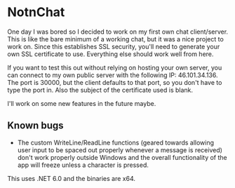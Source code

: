 # NotnChat
One day I was bored so I decided to work on my first own chat client/server. This is like the bare minimum of a working chat, but it was a nice project to work on. Since this establishes SSL security, you'll need to generate your own SSL certificate to use. Everything else should work well from here.

If you want to test this out without relying on hosting your own server, you can connect to my own public server with the following IP: 46.101.34.136. The port is 30000, but the client defaults to that port, so you don't have to type the port in. Also the subject of the certificate used is blank.

I'll work on some new features in the future maybe.

## Known bugs
- The custom WriteLine/ReadLine functions (geared towards allowing user input to be spaced out properly whenever a message is received) don't work properly outside Windows and the overall functionality of the app will freeze unless a character is pressed.

This uses .NET 6.0 and the binaries are x64.
